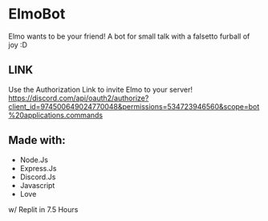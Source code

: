 # ElmoBot

Elmo wants to be your friend! A bot for small talk with a falsetto furball of joy :D

## LINK
Use the Authorization Link to invite Elmo to your server!
https://discord.com/api/oauth2/authorize?client_id=974500649024770048&permissions=534723946560&scope=bot%20applications.commands

## Made with:
- Node.Js
- Express.Js
- Discord.Js
- Javascript
- Love

w/ Replit in 7.5 Hours

